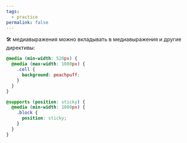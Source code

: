 ```yaml
---
tags:
  - practice
permalink: false
---
```


🛠 медиавыражения можно вкладывать в медиавыражения и другие директивы:

```css
@media (min-width: 520px) {
  @media (max-width: 1080px) {
    .cell {
      background: peachpuff;
    }
  }
}
```

```css
@supports (position: sticky) {
  @media (min-width: 1080px) {
    .block {
      position: sticky;
    }
  }
}
```
